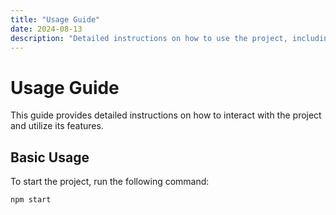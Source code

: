 ```yaml
---
title: "Usage Guide"
date: 2024-08-13
description: "Detailed instructions on how to use the project, including command options and troubleshooting tips."
---
```


# Usage Guide

This guide provides detailed instructions on how to interact with the project and utilize its features.

## Basic Usage

To start the project, run the following command:
```bash
npm start